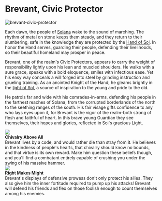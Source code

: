 # Brevant, Civic Protector

![brevant-civic-protector](https://d2hl7maqck52px.cloudfront.net/heroes-of-rathe/brevant-civic-protector.webp)

Each dawn, the people of [Solana](../regions/rathe/solana/solana.md) wake to the sound of marching. The rhythm of metal on stone keeps them steady, and they return to their slumbering, safe in the knowledge they are protected by the [Hand of Sol](../regions/rathe/solana/the-order-of-the-light.md#the-hand-of-sol). In honor the Hand serves, guarding their people, defending their livelihoods, so their beautiful homeland may prosper in peace.

Brevant, one of the realm's Civic Protectors, appears to carry the weight of responsibility lightly upon his lean and muscled shoulders. He walks with a sure grace, speaks with a bold eloquence, smiles with infectious ease. Yet his easy way conceals a will forged into steel by grinding instruction and grueling training. As an anointed Knight of the Hand, he gleams brightly in the [light of Sol](../regions/rathe/solana/the-order-of-the-light.md#the-light-of-sol), a source of inspiration to the young and pride to the old.

He patrols far and wide with his comrades-in-arms, defending his people in the farthest reaches of Solana, from the corrupted borderlands of the north to the seething ranges of the south. His fair visage gifts confidence to any who lays eyes upon it, for Brevant is the vigor of the realm-both strong of flesh and faithful of heart. In this brave young Guardian they see themselves, their hopes and glories, reflected in Sol's gracious Light.

<div class="hero-container">
  <img src="https://d2hl7maqck52px.cloudfront.net/heroes-of-rathe/chivalry-above-all.webp" class="hero-icon" />
  <div class="hero-content">
    <b>Chivalry Above All</b><br>
    Brevant lives by a code, and would rather die than stray from it. He believes in the kindness of people's hearts, that chivalry should know no bounds, and that virtue is its own reward. Make him question these beliefs though, and you'll find a combatant entirely capable of crushing you under the swing of his massive hammer.
  </div>
</div>

<div class="hero-container">
  <img src="https://d2hl7maqck52px.cloudfront.net/heroes-of-rathe/right-makes-might.webp" class="hero-icon" />
  <div class="hero-content">
    <b>Right Makes Might</b><br>
    Brevant's displays of defensive prowess don't only protect his allies. They also give him the inner fortitude required to pump up his attacks! Brevant will defend his friends and flex on those foolish enough to count themselves among his enemies.
  </div>
</div>
